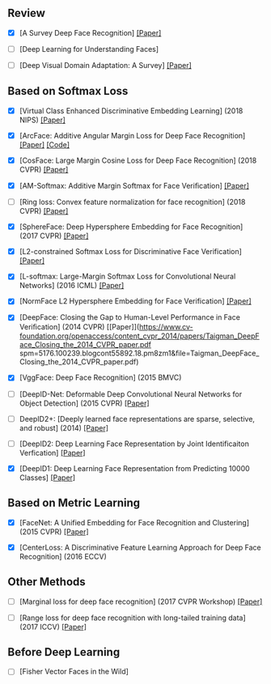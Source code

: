 ## Review

+ [x] [A Survey Deep Face Recognition] [[Paper]](https://arxiv.org/abs/1804.06655)

+ [ ] [Deep Learning for Understanding Faces]

+ [ ] [Deep Visual Domain Adaptation: A Survey] [[Paper]](https://arxiv.org/abs/1802.03601)

## Based on Softmax Loss

+ [x] [Virtual Class Enhanced Discriminative Embedding Learning] (2018 NIPS) [[Paper]](https://arxiv.org/pdf/1811.12611.pdf)

+ [x] [ArcFace: Additive Angular Margin Loss for Deep Face Recognition] [[Paper]](https://arxiv.org/abs/1801.07698) [[Code]](https://github.com/deepinsight/insightface)  

+ [x] [CosFace: Large Margin Cosine Loss for Deep Face Recognition] (2018 CVPR) [[Paper]](https://arxiv.org/abs/1801.09414)

+ [x] [AM-Softmax: Additive Margin Softmax for Face Veriﬁcation] [[Paper]](https://arxiv.org/abs/1801.05599)

+ [ ] [Ring loss: Convex feature normalization for face recognition] (2018 CVPR) [[Paper]](https://arxiv.org/abs/1803.00130)

+ [x] [SphereFace: Deep Hypersphere Embedding for Face Recognition] (2017 CVPR) [[Paper]](https://arxiv.org/abs/1704.08063)

+ [x] [L2-constrained Softmax Loss for Discriminative Face Verification] [[Paper]](https://arxiv.org/abs/1703.09507)

+ [x] [L-softmax: Large-Margin Softmax Loss for Convolutional Neural Networks] (2016 ICML) [[Paper]](https://arxiv.org/abs/1612.02295)

+ [x] [NormFace L2 Hypersphere Embedding for Face Verification] [[Paper]](https://arxiv.org/abs/1704.06369)

+ [x] [DeepFace: Closing the Gap to Human-Level Performance in Face Veriﬁcation] (2014 CVPR) [[Paper]](https://www.cv-foundation.org/openaccess/content_cvpr_2014/papers/Taigman_DeepFace_Closing_the_2014_CVPR_paper.pdf spm=5176.100239.blogcont55892.18.pm8zm1&file=Taigman_DeepFace_Closing_the_2014_CVPR_paper.pdf)

+ [x] [VggFace: Deep Face Recognition] (2015 BMVC)

+ [ ] [DeepID-Net: Deformable Deep Convolutional Neural Networks for Object Detection] (2015 CVPR) [[Paper]](https://arxiv.org/abs/1412.5661)

+ [ ] DeepID2+: [Deeply learned face representations are sparse, selective, and robust] (2014) [[Paper]](https://arxiv.org/abs/1412.1265)

+ [ ] [DeepID2: Deep Learning Face Representation by Joint Identificaiton Verfication] [[Paper]]()

+ [x] [DeepID1: Deep Learning  Face Representation from Predicting 10000 Classes] [[Paper]]()



## Based on Metric Learning

+ [x] [FaceNet: A Unified Embedding for Face Recognition and Clustering] (2015 CVPR) [[Paper]](https://arxiv.org/abs/1503.03832)

+ [x] [CenterLoss: A Discriminative Feature Learning Approach for Deep Face Recognition] (2016 ECCV) 


## Other Methods  

+ [ ] [Marginal loss for deep face recognition] (2017 CVPR Workshop) [[Paper]](http://openaccess.thecvf.com/content_cvpr_2017_workshops/w33/papers/Deng_Marginal_Loss_for_CVPR_2017_paper.pdf)

+ [ ] [Range loss for deep face recognition with long-tailed training data] (2017 ICCV) [[Paper]](http://openaccess.thecvf.com/content_ICCV_2017/papers/Zhang_Range_Loss_for_ICCV_2017_paper.pdf)


## Before Deep Learning

+ [ ] [Fisher Vector Faces in the Wild] 

